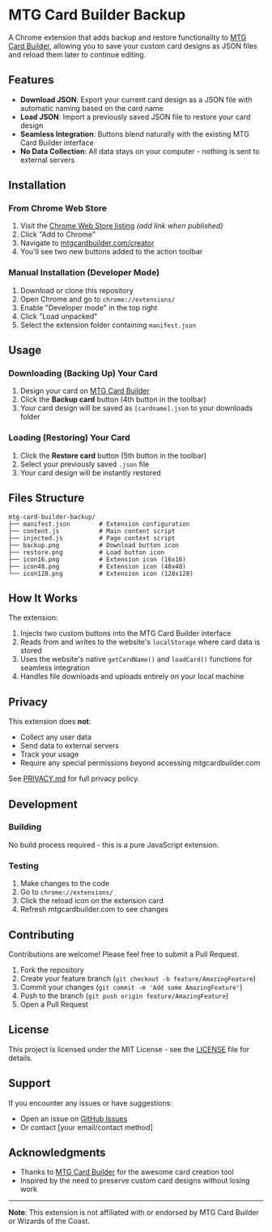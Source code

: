 # MTG Card Builder Backup

A Chrome extension that adds backup and restore functionality to [MTG Card Builder](https://mtgcardbuilder.com/creator/), allowing you to save your custom card designs as JSON files and reload them later to continue editing.

## Features

- **Download JSON**: Export your current card design as a JSON file with automatic naming based on the card name
- **Load JSON**: Import a previously saved JSON file to restore your card design
- **Seamless Integration**: Buttons blend naturally with the existing MTG Card Builder interface
- **No Data Collection**: All data stays on your computer - nothing is sent to external servers

## Installation

### From Chrome Web Store
1. Visit the [Chrome Web Store listing](#) *(add link when published)*
2. Click "Add to Chrome"
3. Navigate to [mtgcardbuilder.com/creator](https://mtgcardbuilder.com/creator/)
4. You'll see two new buttons added to the action toolbar

### Manual Installation (Developer Mode)
1. Download or clone this repository
2. Open Chrome and go to `chrome://extensions/`
3. Enable "Developer mode" in the top right
4. Click "Load unpacked"
5. Select the extension folder containing `manifest.json`

## Usage

### Downloading (Backing Up) Your Card
1. Design your card on [MTG Card Builder](https://mtgcardbuilder.com/creator/)
2. Click the **Backup card** button (4th button in the toolbar)
3. Your card design will be saved as `[cardname].json` to your downloads folder

### Loading (Restoring) Your Card
1. Click the **Restore card** button (5th button in the toolbar)
2. Select your previously saved `.json` file
3. Your card design will be instantly restored

## Files Structure

```
mtg-card-builder-backup/
├── manifest.json        # Extension configuration
├── content.js           # Main content script
├── injected.js          # Page context script
├── backup.png           # Download button icon
├── restore.png          # Load button icon
├── icon16.png           # Extension icon (16x16)
├── icon48.png           # Extension icon (48x48)
└── icon128.png          # Extension icon (128x128)
```

## How It Works

The extension:
1. Injects two custom buttons into the MTG Card Builder interface
2. Reads from and writes to the website's `localStorage` where card data is stored
3. Uses the website's native `getCardName()` and `loadCard()` functions for seamless integration
4. Handles file downloads and uploads entirely on your local machine

## Privacy

This extension does **not**:
- Collect any user data
- Send data to external servers
- Track your usage
- Require any special permissions beyond accessing mtgcardbuilder.com

See [PRIVACY.md](PRIVACY.md) for full privacy policy.

## Development

### Building
No build process required - this is a pure JavaScript extension.

### Testing
1. Make changes to the code
2. Go to `chrome://extensions/`
3. Click the reload icon on the extension card
4. Refresh mtgcardbuilder.com to see changes

## Contributing

Contributions are welcome! Please feel free to submit a Pull Request.

1. Fork the repository
2. Create your feature branch (`git checkout -b feature/AmazingFeature`)
3. Commit your changes (`git commit -m 'Add some AmazingFeature'`)
4. Push to the branch (`git push origin feature/AmazingFeature`)
5. Open a Pull Request

## License

This project is licensed under the MIT License - see the [LICENSE](LICENSE) file for details.

## Support

If you encounter any issues or have suggestions:
- Open an issue on [GitHub Issues](#)
- Or contact [your email/contact method]

## Acknowledgments

- Thanks to [MTG Card Builder](https://mtgcardbuilder.com) for the awesome card creation tool
- Inspired by the need to preserve custom card designs without losing work

---

**Note**: This extension is not affiliated with or endorsed by MTG Card Builder or Wizards of the Coast.